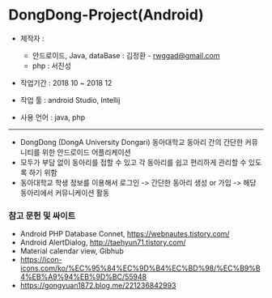 # DongDong-Project(Android)
   - 제작자 :
      - 안드로이드, Java, dataBase : 김정환 - rwggad@gmail.com  
      - php : 서진성
      
   - 작업기간 : 2018 10 ~ 2018 12
   - 작업 툴 : android Studio, Intellij
   - 사용 언어 : java, php
   
   ***
   - DongDong (DongA University Dongari) 동아대학교 동아리 간의 간단한 커뮤니티를 위한 안드로이드 어플리케이션
   - 모두가 부담 없이 동아리를 접할 수 있고 각 동아리를 쉽고 편리하게 관리할 수 있도록 하기 위함
   - 동아대학교 학생 정보를 이용해서 로그인 -> 간단한 동아리 생성 or 가입 -> 해당 동아리에서 커뮤니케이션 활동
   
### 참고 문헌 및 싸이트
   - Android PHP Database Connet, https://webnautes.tistory.com/
   - Android AlertDialog, http://taehyun71.tistory.com/
   - Material calendar view, Gibhub
   - https://icon-icons.com/ko/%EC%95%84%EC%9D%B4%EC%BD%98/%EC%B9%B4%EB%A9%94%EB%9D%BC/55948
   - https://gongyuan1872.blog.me/221236842993
   
